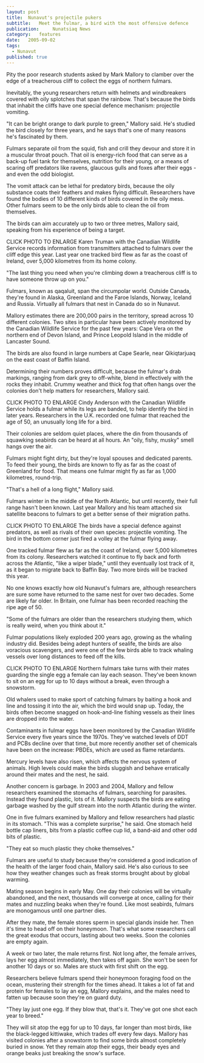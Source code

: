 ```yaml
---
layout:	post
title:	Nunavut's projectile pukers
subtitle:	Meet the fulmar, a bird with the most offensive defence
publication:     Nunatsiaq News
category:	features
date:	2005-09-02
tags: 
  - Nunavut
published: true
---
```


Pity the poor research students asked by Mark Mallory to clamber over the edge of a treacherous cliff to collect the eggs of northern fulmars.

Inevitably, the young researchers return with helmets and windbreakers covered with oily splotches that span the rainbow. That's because the birds that inhabit the cliffs have one special defence mechanism: projectile vomiting.

"It can be bright orange to dark purple to green," Mallory said. He's studied the bird closely for three years, and he says that's one of many reasons he's fascinated by them. <!-- BREAK -->

Fulmars separate oil from the squid, fish and crill they devour and store it in a muscular throat pouch. That oil is energy-rich food that can serve as a back-up fuel tank for themselves, nutrition for their young, or a means of scaring off predators like ravens, glaucous gulls and foxes after their eggs - and even the odd biologist.

The vomit attack can be lethal for predatory birds, because the oily substance coats their feathers and makes flying difficult. Researchers have found the bodies of 10 different kinds of birds covered in the oily mess. Other fulmars seem to be the only birds able to clean the oil from themselves.

The birds can aim accurately up to two or three metres, Mallory said, speaking from his experience of being a target.

CLICK PHOTO TO ENLARGE
Karen Truman with the Canadian Wildlife Service records information from transmitters attached to fulmars over the cliff edge this year. Last year one tracked bird flew as far as the coast of Ireland, over 5,000 kilometres from its home colony.
 
"The last thing you need when you're climbing down a treacherous cliff is to have someone throw up on you."

Fulmars, known as qaqaluit, span the circumpolar world. Outside Canada, they're found in Alaska, Greenland and the Faroe Islands, Norway, Iceland and Russia. Virtually all fulmars that nest in Canada do so in Nunavut.

Mallory estimates there are 200,000 pairs in the territory, spread across 10 different colonies. Two sites in particular have been actively monitored by the Canadian Wildlife Service for the past few years: Cape Vera on the northern end of Devon Island, and Prince Leopold Island in the middle of Lancaster Sound.

The birds are also found in large numbers at Cape Searle, near Qikiqtarjuaq on the east coast of Baffin Island.

Determining their numbers proves difficult, because the fulmar's drab markings, ranging from dark grey to off-white, blend in effectively with the rocks they inhabit. Crummy weather and thick fog that often hangs over the colonies don't help matters for researchers, Mallory said.

CLICK PHOTO TO ENLARGE
Cindy Anderson with the Canadian Wildlife Service holds a fulmar while its legs are banded, to help identify the bird in later years. Researchers in the U.K. recorded one fulmar that reached the age of 50, an unusually long life for a bird.
 
Their colonies are seldom quiet places, where the din from thousands of squawking seabirds can be heard at all hours. An "oily, fishy, musky" smell hangs over the air.

Fulmars might fight dirty, but they're loyal spouses and dedicated parents. To feed their young, the birds are known to fly as far as the coast of Greenland for food. That means one fulmar might fly as far as 1,000 kilometres, round-trip.

"That's a hell of a long flight," Mallory said.

Fulmars winter in the middle of the North Atlantic, but until recently, their full range hasn't been known. Last year Mallory and his team attached six satellite beacons to fulmars to get a better sense of their migration paths.

CLICK PHOTO TO ENLARGE
The birds have a special defence against predators, as well as rivals of their own species: projectile vomiting. The bird in the bottom corner just fired a volley at the fulmar flying away.
 
One tracked fulmar flew as far as the coast of Ireland, over 5,000 kilometres from its colony. Researchers watched it continue to fly back and forth across the Atlantic, "like a wiper blade," until they eventually lost track of it, as it began to migrate back to Baffin Bay. Two more birds will be tracked this year.

No one knows exactly how old Nunavut's fulmars are, although researchers are sure some have returned to the same nest for over two decades. Some are likely far older. In Britain, one fulmar has been recorded reaching the ripe age of 50.

"Some of the fulmars are older than the researchers studying them, which is really weird, when you think about it."

Fulmar populations likely exploded 200 years ago, growing as the whaling industry did. Besides being adept hunters of sealife, the birds are also voracious scavengers, and were one of the few birds able to track whaling vessels over long distances to feed off the kills.

CLICK PHOTO TO ENLARGE
Northern fulmars take turns with their mates guarding the single egg a female can lay each season. They've been known to sit on an egg for up to 10 days without a break, even through a snowstorm.
 
Old whalers used to make sport of catching fulmars by baiting a hook and line and tossing it into the air, which the bird would snap up. Today, the birds often become snagged on hook-and-line fishing vessels as their lines are dropped into the water.

Contaminants in fulmar eggs have been monitored by the Canadian Wildlife Service every five years since the 1970s. They've watched levels of DDT and PCBs decline over that time, but more recently another set of chemicals have been on the increase: PBDEs, which are used as flame retardants.

Mercury levels have also risen, which affects the nervous system of animals. High levels could make the birds sluggish and behave erratically around their mates and the nest, he said.

Another concern is garbage. In 2003 and 2004, Mallory and fellow researchers examined the stomachs of fulmars, searching for parasites. Instead they found plastic, lots of it. Mallory suspects the birds are eating garbage washed by the gulf stream into the north Atlantic during the winter.

One in five fulmars examined by Mallory and fellow researchers had plastic in its stomach. "This was a complete surprise," he said. One stomach held bottle cap liners, bits from a plastic coffee cup lid, a band-aid and other odd bits of plastic.

"They eat so much plastic they choke themselves."

Fulmars are useful to study because they're considered a good indication of the health of the larger food chain, Mallory said. He's also curious to see how they weather changes such as freak storms brought about by global warming.

Mating season begins in early May. One day their colonies will be virtually abandoned, and the next, thousands will converge at once, calling for their mates and nuzzling beaks when they're found. Like most seabirds, fulmars are monogamous until one partner dies.

After they mate, the female stores sperm in special glands inside her. Then it's time to head off on their honeymoon. That's what some researchers call the great exodus that occurs, lasting about two weeks. Soon the colonies are empty again.

A week or two later, the male returns first. Not long after, the female arrives, lays her egg almost immediately, then takes off again. She won't be seen for another 10 days or so. Males are stuck with first shift on the egg.

Researchers believe fulmars spend their honeymoon foraging food on the ocean, mustering their strength for the times ahead. It takes a lot of fat and protein for females to lay an egg, Mallory explains, and the males need to fatten up because soon they're on guard duty.

"They lay just one egg. If they blow that, that's it. They've got one shot each year to breed."

They will sit atop the egg for up to 10 days, far longer than most birds, like the black-legged kittiwake, which trades off every few days. Mallory has visited colonies after a snowstorm to find some birds almost completely buried in snow. Yet they remain atop their eggs, their beady eyes and orange beaks just breaking the snow's surface.